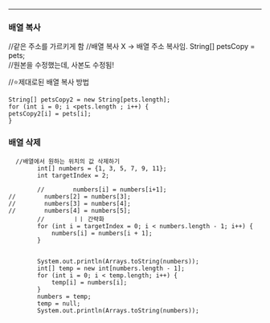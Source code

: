 
---
### 배열 복사
//같은 주소를 가르키게 함
//배열 복사 X -> 배열 주소 복사임.
String[] petsCopy = pets;   
//원본을 수정했는데, 사본도 수정됨!   

//⭐제대로된 배열 복사 방법
```
String[] petsCopy2 = new String[pets.length];
for (int i = 0; i <pets.length ; i++) {
petsCopy2[i] = pets[i];
}
```
### 배열 삭제
```
  //배열에서 원하는 위치의 값 삭제하기
        int[] numbers = {1, 3, 5, 7, 9, 11};
        int targetIndex = 2;

        //        numbers[i] = numbers[i+1];
//        numbers[2] = numbers[3];
//        numbers[3] = numbers[4];
//        numbers[4] = numbers[5];
        //        ㅣㅣ 간략화
        for (int i = targetIndex = 0; i < numbers.length - 1; i++) {
            numbers[i] = numbers[i + 1];
        }


        System.out.println(Arrays.toString(numbers));
        int[] temp = new int[numbers.length - 1];
        for (int i = 0; i < temp.length; i++) {
            temp[i] = numbers[i];
        }
        numbers = temp;
        temp = null;
        System.out.println(Arrays.toString(numbers));
```
